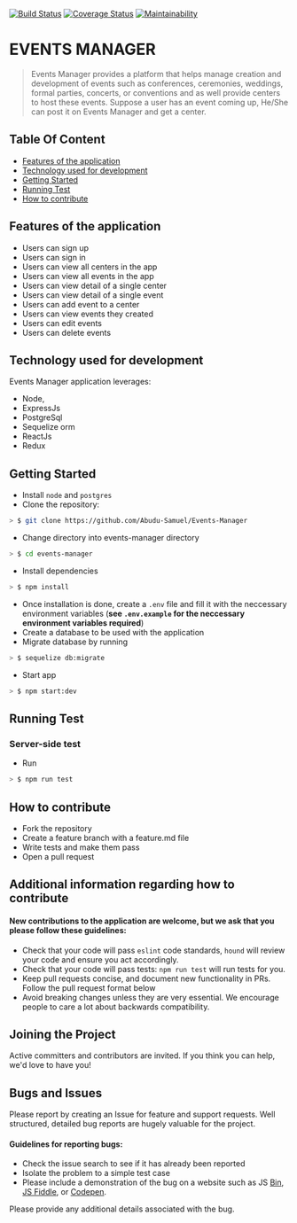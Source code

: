 [![Build Status](https://travis-ci.org/Abudu-Samuel/Events-Manager.svg?branch=develop)](https://travis-ci.org/Abudu-Samuel/Events-Manager)
[![Coverage Status](https://coveralls.io/repos/github/Abudu-Samuel/Events-Manager/badge.svg?branch=develop)](https://coveralls.io/github/Abudu-Samuel/Events-Manager?branch=develop)
[![Maintainability](https://api.codeclimate.com/v1/badges/b3764dff0e8fc2e3fcfd/maintainability)](https://codeclimate.com/github/Abudu-Samuel/Events-Manager/maintainability)

# EVENTS MANAGER 

> Events Manager provides a platform that helps manage creation and development of events such as conferences, ceremonies, weddings, formal parties, concerts, or conventions and as well provide centers to host these events. Suppose a user has an event coming up, He/She can post it on Events Manager and get a center. 

## Table Of Content
- [Features of the application](#features-of-the-application)
- [Technology used for development](#technology-used-for-development)
- [Getting Started](#getting-started)
- [Running Test](#running-test)
- [How to contribute](#how-to-contribute)

## Features of the application
* Users can sign up
* Users can sign in
* Users can view all centers in the app
* Users can view all events in the app
* Users can view detail of a single center
* Users can view detail of a single event
* Users can add event to a center
* Users can view events they created
* Users can edit events
* Users can delete events

## Technology used for development
Events Manager application leverages:
* Node,
* ExpressJs
* PostgreSql
* Sequelize orm
* ReactJs
* Redux


## Getting Started
- Install  `node` and `postgres` 
- Clone the repository: 
```sh
> $ git clone https://github.com/Abudu-Samuel/Events-Manager
```
- Change directory into events-manager directory
```sh
> $ cd events-manager
```
- Install dependencies 
```sh
> $ npm install
```
- Once installation is done, create a `.env` file and fill it with the neccessary environment variables (**see `.env.example` for the neccessary environment variables required**)
- Create a database to be used with the application
- Migrate database by running
```sh
> $ sequelize db:migrate
```
- Start app
```sh
> $ npm start:dev
```

## Running Test
### Server-side test 
- Run
```sh
> $ npm run test
```
## How to contribute
* Fork the repository
* Create a feature branch with a feature.md file
* Write tests and make them pass
* Open a pull request

## Additional information regarding how to contribute
#### New contributions to the application are welcome, but we ask that you please follow these guidelines:
* Check that your code will pass `eslint` code standards, `hound` will review your code and ensure you act accordingly.
* Check that your code will pass tests: `npm run test` will run tests for you.
* Keep pull requests concise, and document new functionality in PRs. Follow the pull request format below
* Avoid breaking changes unless they are very essential. We encourage people to care a lot about backwards compatibility.

## Joining the Project

Active committers and contributors are invited. If you think you can help, we'd love to have you!

## Bugs and Issues

Please report by creating an Issue for feature and support requests. Well structured, detailed bug reports are hugely valuable for the project.

#### Guidelines for reporting bugs:
* Check the issue search to see if it has already been reported
* Isolate the problem to a simple test case
* Please include a demonstration of the bug on a website such as JS [Bin](http://jsbin.com), [JS Fiddle](https://jsfiddle.net/), or [Codepen](https://codepen.io/pen).

Please provide any additional details associated with the bug.